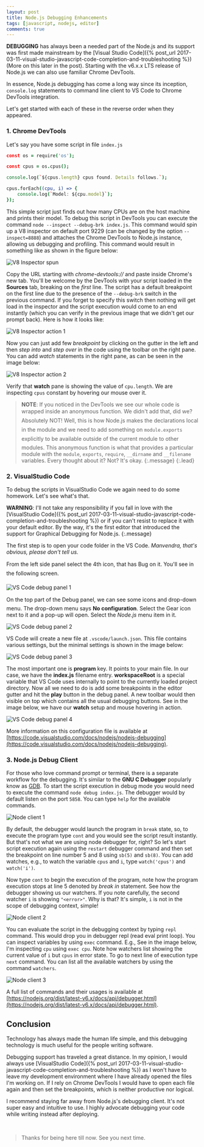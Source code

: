 ```yaml
---
layout: post
title: Node.js Debugging Enhancements
tags: [javascript, nodejs, editor]
comments: true
---
```


**DEBUGGING** has always been a needed part of the Node.js and its support was first made mainstream by the [Visual Studio Code]({% post_url 2017-03-11-visual-studio-javascript-code-completion-and-troubleshooting %}) (More on this later in the post). Starting with the v6.x.x LTS release of Node.js we can also use familiar Chrome DevTools.

In essence, Node.js debugging has come a long way since its inception, `console.log` statements to command line client to VS Code to Chrome DevTools integration.

Let's get started with each of these in the reverse order when they appeared.

### 1. Chrome DevTools
Let's say you have some script in file `index.js`

~~~coffee
const os = require('os');

const cpus = os.cpus();

console.log(`${cpus.length} cpus found. Details follows.`);

cpus.forEach((cpu, i) => {
    console.log(`Model: ${cpu.model}`);
});
~~~

This simple script just finds out how many CPUs are on the host machine and prints their model. To debug this script in DevTools you can execute the command `node --inspect --debug-brk index.js`. This command would spin up a V8 inspector on default port 9229 (can be changed by the option `--inspect=8888`) and attaches the Chrome DevTools to Node.js instance, allowing us debugging and profiling. This command would result in something like as shown in the figure below:

![V8 Inspector spun](/assets/img/nodejs-debugging-enhancements/inspector-spun.png)

Copy the URL starting with *chrome-devtools://* and paste inside Chrome's new tab. You'll be welcome by the DevTools with your script loaded in the **Sources** tab, breaking on the *first* line. The script has a default breakpoint on the first line due to the presence of the `--debug-brk` switch in the previous command. If you forget to specify this switch then nothing will get load in the inspector and the script execution would come to an end instantly (which you can verify in the previous image that we didn't get our prompt back). Here is how it looks like:

![V8 Inspector action 1](/assets/img/nodejs-debugging-enhancements/inspector-in-action.png)

Now you can just add few *breakpoint* by clicking on the gutter in the left and then *step into* and *step over* in the code using the toolbar on the right pane. You can add *watch* statements in the right pane, as can be seen in the image below:

![V8 Inspector action 2](/assets/img/nodejs-debugging-enhancements/inspector-in-action-2.png)

Verify that **watch** pane is showing the value of `cpu.length`. We are inspecting `cpus` constant by hovering our mouse over it.

> **NOTE**: If you noticed in the DevTools we see our whole code is wrapped inside an anonymous function. We didn't add that, did we? Absolutely NOT! Well, this is how Node.js makes the declarations local in the module and we need to add something on `module.exports` explicitly to be available outside of the current module to other modules. This anonymous function is what that provides a particular module with the `module`, `exports`, `require`, `__dirname` and `__filename` variables. Every thought about it? Not? It's okay.
{:.message}
{:.lead}


### 2. VisualStudio Code
To debug the scripts in VisualStudio Code we again need to do some homework. Let's see what's that.

**WARNING**: I'll not take any responsibility if you fall in love with the [VisualStudio Code]({% post_url 2017-03-11-visual-studio-javascript-code-completion-and-troubleshooting %}) or if you can't resist to replace it with your default editor. By the way, it's the first editor that introduced the support for Graphical Debugging for Node.js.
{:.message}

The first step is to open your code folder in the VS Code. *Manvendra, that's obvious, please don't tell us.*

From the left side panel select the 4th icon, that has Bug on it. You'll see in the following screen.  

![VS Code debug panel 1](/assets/img/nodejs-debugging-enhancements/vscode-debug-panel.png)

On the top part of the Debug panel, we can see some icons and drop-down menu. The drop-down menu says **No configuration**. Select the Gear icon next to it and a pop-up will open. Select the *Node.js* menu item in it.

![VS Code debug panel 2](/assets/img/nodejs-debugging-enhancements/vscode-debug-panel-2.png)

VS Code will create a new file at `.vscode/launch.json`. This file contains various settings, but the minimal settings is shown in the image below:

![VS Code debug panel 3](/assets/img/nodejs-debugging-enhancements/vscode-debug-panel-3.png)

The most important one is **program** key. It points to your main file. In our case, we have the **index.js** filename entry. **workspaceRoot** is a special variable that VS Code uses internally to point to the currently loaded project directory. Now all we need to do is add some breakpoints in the editor gutter and hit the **play** button in the debug panel. A new toolbar would then visible on top which contains all the usual debugging buttons. See in the image below, we have our **watch** setup and mouse hovering in action.

![VS Code debug panel 4](/assets/img/nodejs-debugging-enhancements/vscode-debug-panel-4.png)

More information on this configuration file is available at [https://code.visualstudio.com/docs/nodejs/nodejs-debugging](https://code.visualstudio.com/docs/nodejs/nodejs-debugging).


### 3. Node.js Debug Client
For those who love command prompt or terminal, there is a separate workflow for the debugging. It's similar to the **GNU C Debugger** popularly know as [GDB](https://www.gnu.org/software/gdb/). To start the script execution in debug mode you would need to execute the command `node debug index.js`. The debugger would by default listen on the port `5858`. You can type `help` for the available commands.

![Node client 1](/assets/img/nodejs-debugging-enhancements/node-client.png)

By default, the debugger would launch the program in `break` state, so, to execute the program type `cont` and you would see the script result instantly. But that's not what we are using node debugger for, right? So let's start script execution again using the `restart` debugger command and then set the breakpoint on line number 5 and 8 using `sb(5)` and `sb(8)`. You can add watches, e.g., to watch the variable `cpus` and `i`, type `watch('cpus')` and `watch('i')`.

Now type `cont` to begin the execution of the program, note how the program execution stops at line 5 denoted by *break in* statement. See how the debugger showing us our watchers. If you note carefully, the second watcher `i` is showing `"<error>"`. Why is that? It's simple, `i` is not in the scope of debugging context, simple!

![Node client 2](/assets/img/nodejs-debugging-enhancements/node-client-2.png)

You can evaluate the script in the debugging context by typing `repl` command. This would drop you in debugger repl (read eval print loop). You can inspect variables by using `exec` command. E.g., See in the image below, I'm inspecting `cpu` using `exec cpu`.  Note how watchers list showing the current value of `i` but `cpus` in error state. To go to next line of execution type `next` command. You can list all the available watchers by using the command `watchers`.

![Node client 3](/assets/img/nodejs-debugging-enhancements/node-client-3.png)

A full list of commands and their usages is available at [https://nodejs.org/dist/latest-v6.x/docs/api/debugger.html](https://nodejs.org/dist/latest-v6.x/docs/api/debugger.html).

## Conclusion
Technology has always made the human life simple, and this debugging technology is much useful for the people writing software.

Debugging support has traveled a great distance. In my opinion, I would always use [VisualStudio Code]({% post_url 2017-03-11-visual-studio-javascript-code-completion-and-troubleshooting %}) as I won't have to leave my development environment where I have already opened the files I'm working on. If I rely on Chrome DevTools I would have to open each file again and then set the breakpoints, which is neither productive nor logical.

I recommend staying far away from Node.js's debugging client. It's not super easy and intuitive to use. I highly advocate debugging your code while writing instead after deploying.


&nbsp;
> Thanks for being here till now. See you next time.

